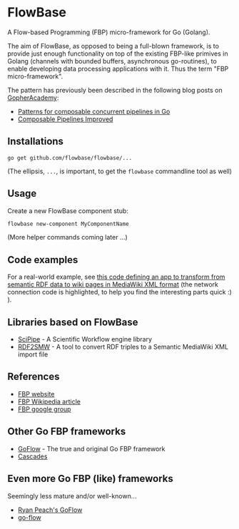 FlowBase
========

A Flow-based Programming (FBP) micro-framework for Go (Golang).

The aim of FlowBase, as opposed to being a full-blown framework, is to provide just enough functionality on top of the existing FBP-like primives in Golang (channels with bounded buffers, asynchronous go-routines), to enable developing data processing applications with it. Thus the term "FBP micro-framework".

The pattern has previously been described in the following blog posts on [GopherAcademy](https://gopheracademy.com/):

- [Patterns for composable concurrent pipelines in Go](https://blog.gopheracademy.com/composable-pipelines-pattern/)
- [Composable Pipelines Improved](https://blog.gopheracademy.com/advent-2015/composable-pipelines-improvements/)


Installations
-----

```
go get github.com/flowbase/flowbase/...
```

(The ellipsis, `...`, is important, to get the `flowbase` commandline tool as well)

Usage
-----

Create a new FlowBase component stub:

```bash
flowbase new-component MyComponentName
```

(More helper commands coming later ...)

Code examples
-------------

For a real-world example, see [this code defining an app to transform from semantic RDF data to wiki pages in MediaWiki XML format](https://github.com/rdfio/rdf2smw/blob/e7e2b39c889bd68bfdc7d1f7ed507755c4435900/main.go#L100-L125) (the network connection code is highlighted, to help you find the interesting parts quick :) ).

Libraries based on FlowBase
---------------------------

- [SciPipe](http://scipipe.org) - A Scientific Workflow engine library
- [RDF2SMW](https://github.com/samuell/rdf2smw) - A tool to convert RDF triples
  to a Semantic MediaWiki XML import file

References
----------

- [FBP website](http://www.jpaulmorrison.com/fbp/)
- [FBP Wikipedia article](en.wikipedia.org/wiki/Flow-based_programming)
- [FBP google group](https://groups.google.com/forum/#!forum/flow-based-programming)

Other Go FBP frameworks
-----------------------

- [GoFlow](https://github.com/trustmaster/goflow) - The true and original Go FBP framework
- [Cascades](https://github.com/cascades-fbp/cascades)

Even more Go FBP (like) frameworks
----------------------------------

Seemingly less mature and/or well-known...

- [Ryan Peach's GoFlow](https://github.com/ryanpeach/goflow)
- [go-flow](https://github.com/7ing/go-flow)
